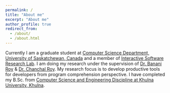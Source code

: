 ```yaml
---
permalink: /
title: "About me"
excerpt: "About me"
author_profile: true
redirect_from: 
  - /about/
  - /about.html
---
```


Currently I am a graduate student at [Computer Science Department, University of Saskatchewan, Canada](https://www.cs.usask.ca/) and a member of [Interactive Software Research Lab](https://ise.usask.ca). I am doing my research under the supervision of [Dr. Banani Roy](https://ise.usask.ca/broy/) & [Dr. Chanchal Roy](https://www.cs.usask.ca/~croy/). My research focus is to develop productive tools for developers from program comprehension perspective. I have completed my B.Sc. from [Computer Science and Engineering Discipline at Khulna University, Khulna](http://cseku.ac.bd/).

